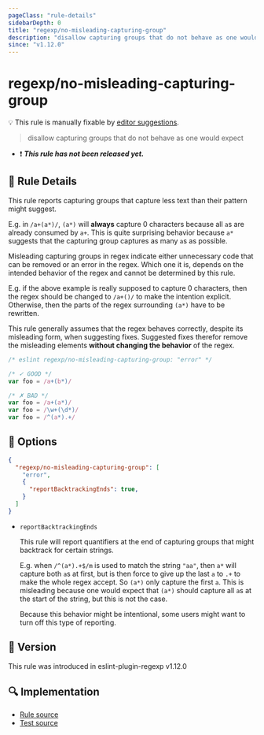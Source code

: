 ```yaml
---
pageClass: "rule-details"
sidebarDepth: 0
title: "regexp/no-misleading-capturing-group"
description: "disallow capturing groups that do not behave as one would expect"
since: "v1.12.0"
---
```

# regexp/no-misleading-capturing-group

💡 This rule is manually fixable by [editor suggestions](https://eslint.org/docs/developer-guide/working-with-rules#providing-suggestions).

<!-- end auto-generated rule header -->

> disallow capturing groups that do not behave as one would expect

- :exclamation: <badge text="This rule has not been released yet." vertical="middle" type="error"> ***This rule has not been released yet.*** </badge>

## :book: Rule Details

This rule reports capturing groups that capture less text than their pattern might suggest.

E.g. in `/a+(a*)/`, `(a*)` will **always** capture 0 characters because all `a`s are already consumed by `a+`. This is quite surprising behavior because `a*` suggests that the capturing group captures as many `a`s as possible.

Misleading capturing groups in regex indicate either unnecessary code that can be removed or an error in the regex. Which one it is, depends on the intended behavior of the regex and cannot be determined by this rule.

E.g. if the above example is really supposed to capture 0 characters, then the regex should be changed to `/a+()/` to make the intention explicit. Otherwise, then the parts of the regex surrounding `(a*)` have to be rewritten.

This rule generally assumes that the regex behaves correctly, despite its misleading form, when suggesting fixes. Suggested fixes therefor remove the misleading elements **without changing the behavior** of the regex.

<eslint-code-block>

```js
/* eslint regexp/no-misleading-capturing-group: "error" */

/* ✓ GOOD */
var foo = /a+(b*)/

/* ✗ BAD */
var foo = /a+(a*)/
var foo = /\w+(\d*)/
var foo = /^(a*).+/
```

</eslint-code-block>

## :wrench: Options

```json
{
  "regexp/no-misleading-capturing-group": [
    "error",
    {
      "reportBacktrackingEnds": true,
    }
  ]
}
```

- `reportBacktrackingEnds`

  This rule will report quantifiers at the end of capturing groups that might backtrack for certain strings.

  E.g. when `/^(a*).+$/m` is used to match the string `"aa"`, then `a*` will capture both `a`s at first, but is then force to give up the last `a` to `.+` to make the whole regex accept. So `(a*)` only capture the first `a`. This is misleading because one would expect that `(a*)` should capture all `a`s at the start of the string, but this is not the case.

  Because this behavior might be intentional, some users might want to turn off this type of reporting.

## :rocket: Version

This rule was introduced in eslint-plugin-regexp v1.12.0

## :mag: Implementation

- [Rule source](https://github.com/ota-meshi/eslint-plugin-regexp/blob/master/lib/rules/no-misleading-capturing-group.ts)
- [Test source](https://github.com/ota-meshi/eslint-plugin-regexp/blob/master/tests/lib/rules/no-misleading-capturing-group.ts)
